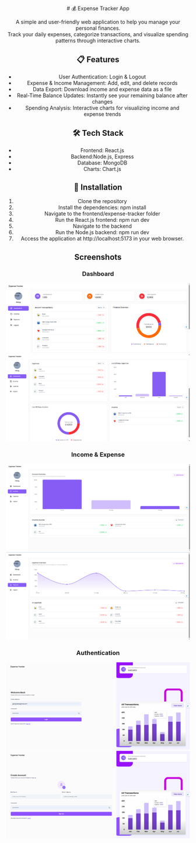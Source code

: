 <div align="center">
# 💰 Expense Tracker App

A simple and user-friendly web application to help you manage your personal finances.  
Track your daily expenses, categorize transactions, and visualize spending patterns through interactive charts.

## 📋 Features
- User Authentication: Login & Logout
- Expense & Income Management: Add, edit, and delete records
- Data Export: Download income and expense data as a file
- Real-Time Balance Updates: Instantly see your remaining balance after changes
- Spending Analysis: Interactive charts for visualizing income and expense trends

## 🛠️ Tech Stack
- Frontend: React.js
- Backend:Node.js, Express
- Database: MongoDB 
- Charts: Chart.js

## 🚀 Installation
  1. Clone the repository
  2. Install the dependencies: npm install
  3. Navigate to the frontend/expense-tracker folder
  4. Run the React.js frontend: npm run dev
  5. Navigate to the backend
  6. Run the Node.js backend: npm run dev
  7. Access the application at http://localhost:5173 in your web browser.


 ## Screenshots

  ### Dashboard
   ![Dashboard1](frontend/screenshots/Dashboard1.png)
   ![Dashboard2](frontend/screenshots/Dashboard2.png)

  ### Income & Expense
   ![Income](frontend/screenshots/Income.png)
   ![Expense](frontend/screenshots/Expense.png)

  ### Authentication
   ![Login](frontend/screenshots/Login.png)
   ![Signup](frontend/screenshots/Signup.png)






